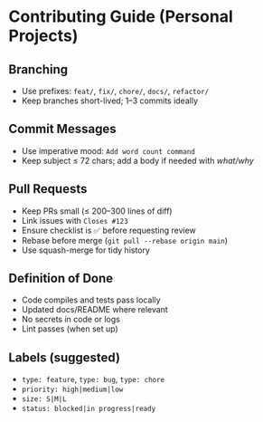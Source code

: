 # Contributing Guide (Personal Projects)

## Branching
- Use prefixes: `feat/`, `fix/`, `chore/`, `docs/`, `refactor/`
- Keep branches short-lived; 1–3 commits ideally

## Commit Messages
- Use imperative mood: `Add word count command`
- Keep subject ≤ 72 chars; add a body if needed with *what/why*

## Pull Requests
- Keep PRs small (≤ 200–300 lines of diff)
- Link issues with `Closes #123`
- Ensure checklist is ✅ before requesting review
- Rebase before merge (`git pull --rebase origin main`)
- Use squash-merge for tidy history

## Definition of Done
- Code compiles and tests pass locally
- Updated docs/README where relevant
- No secrets in code or logs
- Lint passes (when set up)

## Labels (suggested)
- `type: feature`, `type: bug`, `type: chore`
- `priority: high|medium|low`
- `size: S|M|L`
- `status: blocked|in progress|ready`

